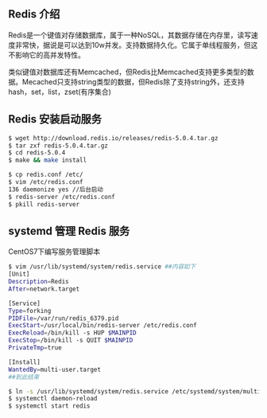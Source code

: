
## Redis 介绍
Redis是一个键值对存储数据库，属于一种NoSQL，其数据存储在内存里，读写速度非常快，据说是可以达到10w并发。支持数据持久化。它属于单线程服务，但这不影响它的高并发特性。

类似键值对数据库还有Memcached，但Redis比Memcached支持更多类型的数据。Mecached只支持string类型的数据，但Redis除了支持string外，还支持hash，set，list，zset(有序集合)

## Redis 安装启动服务
```bash
$ wget http://download.redis.io/releases/redis-5.0.4.tar.gz
$ tar zxf redis-5.0.4.tar.gz
$ cd redis-5.0.4
$ make && make install

$ cp redis.conf /etc/
$ vim /etc/redis.conf
136 daemonize yes //后台启动
$ redis-server /etc/redis.conf
$ pkill redis-server
```

## systemd 管理 Redis 服务
CentOS7下编写服务管理脚本
```bash
$ vim /usr/lib/systemd/system/redis.service ##内容如下
[Unit]
Description=Redis
After=network.target

[Service]
Type=forking
PIDFile=/var/run/redis_6379.pid
ExecStart=/usr/local/bin/redis-server /etc/redis.conf
ExecReload=/bin/kill -s HUP $MAINPID
ExecStop=/bin/kill -s QUIT $MAINPID
PrivateTmp=true

[Install]
WantedBy=multi-user.target
##到此结束

$ ln -s /usr/lib/systemd/system/redis.service /etc/systemd/system/multi-user.target.wants/redis.service
$ systemctl daemon-reload
$ systemctl start redis
```
